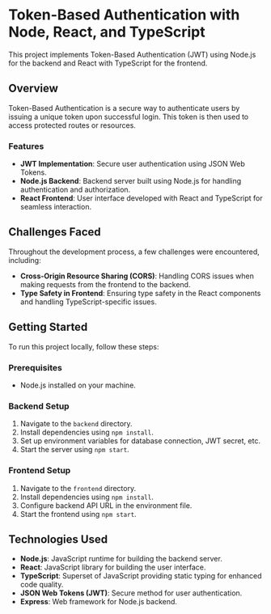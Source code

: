 # Token-Based Authentication with Node, React, and TypeScript

This project implements Token-Based Authentication (JWT) using Node.js for the backend and React with TypeScript for the frontend.

## Overview

Token-Based Authentication is a secure way to authenticate users by issuing a unique token upon successful login. This token is then used to access protected routes or resources.

### Features

- **JWT Implementation**: Secure user authentication using JSON Web Tokens.
- **Node.js Backend**: Backend server built using Node.js for handling authentication and authorization.
- **React Frontend**: User interface developed with React and TypeScript for seamless interaction.

## Challenges Faced

Throughout the development process, a few challenges were encountered, including:

- **Cross-Origin Resource Sharing (CORS)**: Handling CORS issues when making requests from the frontend to the backend.
- **Type Safety in Frontend**: Ensuring type safety in the React components and handling TypeScript-specific issues.

## Getting Started

To run this project locally, follow these steps:

### Prerequisites

- Node.js installed on your machine.

### Backend Setup

1. Navigate to the `backend` directory.
2. Install dependencies using `npm install`.
3. Set up environment variables for database connection, JWT secret, etc.
4. Start the server using `npm start`.

### Frontend Setup

1. Navigate to the `frontend` directory.
2. Install dependencies using `npm install`.
3. Configure backend API URL in the environment file.
4. Start the frontend using `npm start`.

## Technologies Used

- **Node.js**: JavaScript runtime for building the backend server.
- **React**: JavaScript library for building the user interface.
- **TypeScript**: Superset of JavaScript providing static typing for enhanced code quality.
- **JSON Web Tokens (JWT)**: Secure method for user authentication.
- **Express**: Web framework for Node.js backend.

